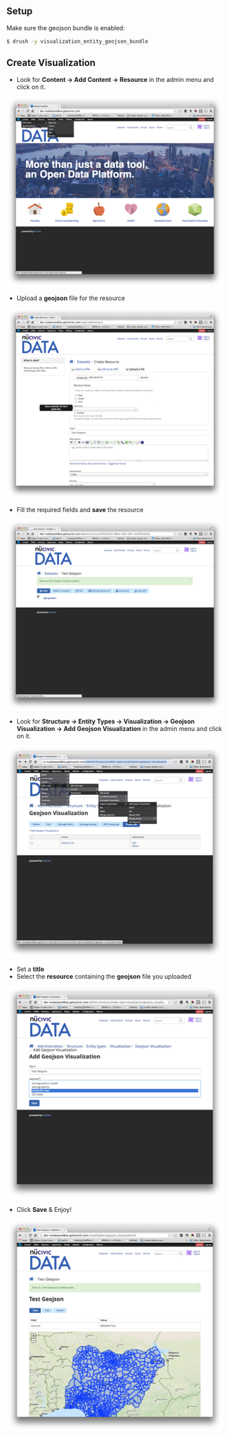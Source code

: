 ## Setup

Make sure the geojson bundle is enabled:

```bash
$ drush -y visualization_entity_geojson_bundle
```

## Create Visualization

+ Look for **Content -> Add Content -> Resource** in the admin menu and click on it.

![](images/geojson-step-00.png)

+ Upload a **geojson** file for the resource

![](images/geojson-step-01.png)

+ Fill the required fields and **save** the resource

![](images/geojson-step-02.png)

+ Look for **Structure -> Entity Types -> Visualization -> Geojson Visualization -> Add Geojson Visualization** in the admin menu and click on it.

![](images/geojson-step-03.png)

+ Set a **title**
+ Select the **resource** containing the **geojson** file you uploaded

![](images/geojson-step-04.png)

+ Click **Save** & Enjoy!

![](images/geojson-step-05.png)
